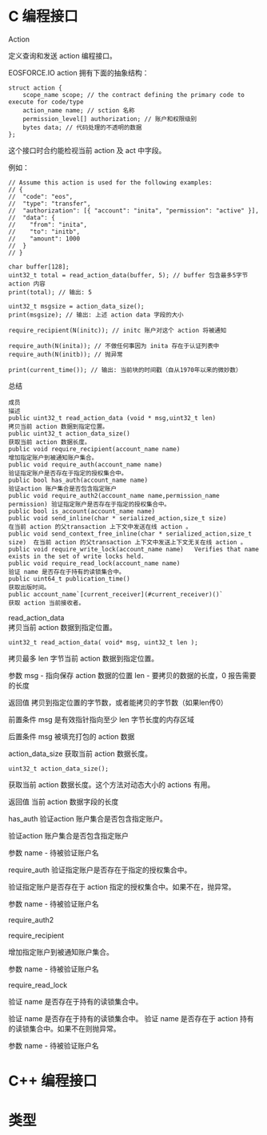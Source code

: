 # C 编程接口

Action

定义查询和发送 action 编程接口。

EOSFORCE.IO action 拥有下面的抽象结构：

	struct action {
  		scope_name scope; // the contract defining the primary code to execute for code/type
  		action_name name; // sction 名称
  		permission_level[] authorization; // 账户和权限级别
  		bytes data; // 代码处理的不透明的数据
	};

这个接口时合约能检视当前 action 及 act 中字段。

例如：

	// Assume this action is used for the following examples:
	// {
	//  "code": "eos",
	//  "type": "transfer",
	//  "authorization": [{ "account": "inita", "permission": "active" }],
	//  "data": {
	//    "from": "inita",
	//    "to": "initb",
	//    "amount": 1000
	//  }
	// }
	
	char buffer[128];
	uint32_t total = read_action_data(buffer, 5); // buffer 包含最多5字节 action 内容
	print(total); // 输出: 5
	
	uint32_t msgsize = action_data_size();
	print(msgsize); // 输出: 上述 action data 字段的大小
	
	require_recipient(N(initc)); // initc 账户对这个 action 将被通知
	
	require_auth(N(inita)); // 不做任何事因为 inita 存在于认证列表中
	require_auth(N(initb)); // 抛异常
	
	print(current_time()); // 输出: 当前块的时间戳（自从1970年以来的微妙数）
                   
 总结

	成员 																	描述
	public uint32_t read_action_data (void * msg,uint32_t len) 				拷贝当前 action 数据到指定位置。
	public uint32_t action_data_size() 										获取当前 action 数据长度。
	public void require_recipient(account_name name) 						增加指定账户到被通知账户集合。
	public void require_auth(account_name name) 							验证指定账户是否存在于指定的授权集合中。
	public bool has_auth(account_name name) 								验证action 账户集合是否包含指定账户
	public void require_auth2(account_name name,permission_name permission) 验证指定账户是否存在于指定的授权集合中。
	public bool is_account(account_name name) 	
	public void send_inline(char * serialized_action,size_t size) 			在当前 action 的父transaction 上下文中发送在线 action 。
	public void send_context_free_inline(char * serialized_action,size_t size) 	在当前 action 的父transaction 上下文中发送上下文无关在线 action 。
	public void require_write_lock(account_name name) 	Verifies that name exists in the set of write locks held.
	public void require_read_lock(account_name name) 						验证 name 是否存在于持有的读锁集合中。
	public uint64_t publication_time() 										获取出版时间。
	public account_name`[current_receiver](#current_receiver)()` 			获取 action 当前接收者。      
                   
                   
read_action_data                  
拷贝当前 action 数据到指定位置。              

	uint32_t read_action_data( void* msg, uint32_t len );

拷贝最多 len 字节当前 action 数据到指定位置。    
 
参数
msg - 指向保存 action 数据的位置
len - 要拷贝的数据的长度，0 报告需要的长度

返回值
拷贝到指定位置的字节数，或者能拷贝的字节数（如果len传0） 

前置条件
msg 是有效指针指向至少 len 字节长度的内存区域

后置条件
msg 被填充打包的 action 数据

                   
action_data_size
获取当前 action 数据长度。

	uint32_t action_data_size();

获取当前 action 数据长度。这个方法对动态大小的 actions 有用。

返回值
当前 action 数据字段的长度

has_auth
验证action 账户集合是否包含指定账户。

验证action 账户集合是否包含指定账户

参数
name - 待被验证账户名 
 
require_auth
验证指定账户是否存在于指定的授权集合中。

验证指定账户是否存在于 action 指定的授权集合中。如果不在，抛异常。

参数
name - 待被验证账户名 

require_auth2

 
require_recipient
 
增加指定账户到被通知账户集合。 
 
参数
name - 待被验证账户名 
 
require_read_lock

验证 name 是否存在于持有的读锁集合中。

验证 name 是否存在于持有的读锁集合中。
验证 name 是否存在于 action 持有的读锁集合中。如果不在则抛异常。
 
参数
name - 待被验证账户名 
 
 
 
 
 
                   
                   
# C++ 编程接口















# 类型





